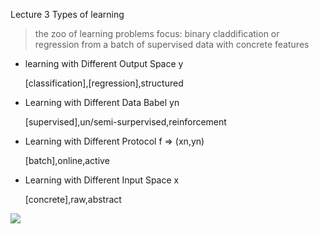 Lecture 3 Types of learning

> the zoo of learning problems
focus: binary claddification or regression from a batch of supervised data with concrete features

- learning with Different Output Space y
    
    [classification],[regression],structured
- Learning with Different Data Babel yn

    [supervised],un/semi-surpervised,reinforcement
- Learning with Different Protocol f => (xn,yn)

    [batch],online,active
- Learning with Different Input Space x
    
    [concrete],raw,abstract

![](/assets/图27.png)

